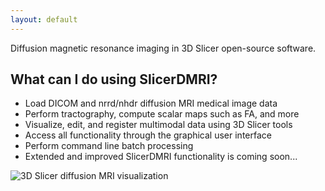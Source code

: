 ```yaml
---
layout: default
---
```


Diffusion magnetic resonance imaging in 3D Slicer open-source software.

What can I do using SlicerDMRI?
---------------------
* Load DICOM and nrrd/nhdr diffusion MRI medical image data
* Perform tractography, compute scalar maps such as FA, and more
* Visualize, edit, and register multimodal data using 3D Slicer tools
* Access all functionality through the graphical user interface
* Perform command line batch processing
* Extended and improved SlicerDMRI functionality is coming soon...

![3D Slicer diffusion MRI visualization](images/DMRI_3D_SLICER.jpg "3D Slicer diffusion MRI visualization
 in a neurosurgical case.")
